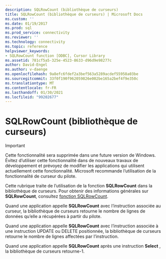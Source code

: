 ```yaml
---
description: SQLRowCount (bibliothèque de curseurs)
title: SQLRowCount (bibliothèque de curseurs) | Microsoft Docs
ms.custom: ''
ms.date: 01/19/2017
ms.prod: sql
ms.prod_service: connectivity
ms.reviewer: ''
ms.technology: connectivity
ms.topic: reference
helpviewer_keywords:
- SQLRowCount function [ODBC], Cursor Library
ms.assetid: 781cf5a5-325e-4523-8633-d96d9e98277c
author: David-Engel
ms.author: v-daenge
ms.openlocfilehash: 9a8efc6fdef2a3bef563a5289acdef55958a03be
ms.sourcegitcommit: 33f0f190f962059826e002be165a2bef4f9e350c
ms.translationtype: MT
ms.contentlocale: fr-FR
ms.lasthandoff: 01/30/2021
ms.locfileid: "99202677"
---
```

# <a name="sqlrowcount-cursor-library"></a>SQLRowCount (bibliothèque de curseurs)
> [!IMPORTANT]  
>  Cette fonctionnalité sera supprimée dans une future version de Windows. Évitez d’utiliser cette fonctionnalité dans de nouveaux travaux de développement et prévoyez de modifier les applications qui utilisent actuellement cette fonctionnalité. Microsoft recommande l’utilisation de la fonctionnalité de curseur du pilote.  
  
 Cette rubrique traite de l’utilisation de la fonction **SQLRowCount** dans la bibliothèque de curseurs. Pour obtenir des informations générales sur **SQLRowCount**, consultez [fonction SQLRowCount](../../../odbc/reference/syntax/sqlrowcount-function.md).  
  
 Quand une application appelle **SQLRowCount** avec l’instruction associée au curseur, la bibliothèque de curseurs retourne le nombre de lignes de données qu’elle a récupérées à partir du pilote.  
  
 Quand une application appelle **SQLRowCount** avec l’instruction associée à une instruction UPDATE ou DELETE positionnée, la bibliothèque de curseurs retourne le nombre de lignes affectées par l’instruction.  
  
 Quand une application appelle **SQLRowCount** après une instruction **Select** , la bibliothèque de curseurs retourne-1.
